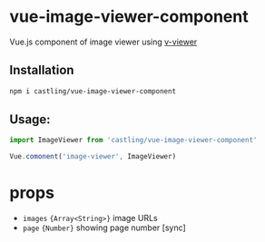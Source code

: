 # vue-image-viewer-component
Vue.js component of image viewer using [v-viewer](https://github.com/mirari/v-viewer)

## Installation

```bash
npm i castling/vue-image-viewer-component
```

## Usage:

```javascript
import ImageViewer from 'castling/vue-image-viewer-component'

Vue.comonent('image-viewer', ImageViewer)
```

# props

* `images` `{Array<String>}` image URLs
* `page` `{Number}` showing page number [sync]
